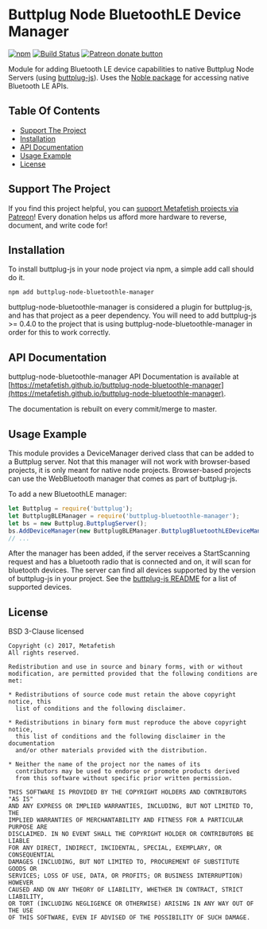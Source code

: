 # Buttplug Node BluetoothLE Device Manager

[![npm](https://img.shields.io/npm/v/buttplug-bluetoothle-manager.svg)](https://npmjs.com/package/buttplug-bluetoothle-manager) [![Build Status](https://travis-ci.org/qdot/buttplug-node-bluetoothle-manager.svg?branch=master)](https://travis-ci.org/metafetish/buttplug-node-bluetoothle-manager) [![Patreon donate button](https://img.shields.io/badge/patreon-donate-yellow.svg)](https://www.patreon.com/qdot)

Module for adding Bluetooth LE device capabilities to native Buttplug
Node Servers (using
[buttplug-js](https://github.com/metafetish/buttplug-js)). Uses the
[Noble package](https://github.com/sandeepmistry/noble) for accessing
native Bluetooth LE APIs.

## Table Of Contents

- [Support The Project](#support-the-project)
- [Installation](#installation)
- [API Documentation](#api-documentation)
- [Usage Example](#usage-example)
- [License](#license)

## Support The Project

If you find this project helpful, you
can
[support Metafetish projects via Patreon](http://patreon.com/qdot)!
Every donation helps us afford more hardware to reverse, document, and
write code for!

## Installation

To install buttplug-js in your node project via npm, a simple add call
should do it.

```
npm add buttplug-node-bluetoothle-manager
```

buttplug-node-bluetoothle-manager is considered a plugin for
buttplug-js, and has that project as a peer dependency. You will need
to add buttplug-js >= 0.4.0 to the project that is using
buttplug-node-bluetoothle-manager in order for this to work correctly.

## API Documentation

buttplug-node-bluetoothle-manager API Documentation is available at
[https://metafetish.github.io/buttplug-node-bluetoothle-manager](https://metafetish.github.io/buttplug-node-bluetoothle-manager).

The documentation is rebuilt on every commit/merge to master.

## Usage Example

This module provides a DeviceManager derived class that can be added
to a Buttplug server. Not that this manager will not work with
browser-based projects, it is only meant for native node projects.
Browser-based projects can use the WebBluetooth manager that comes
as part of buttplug-js.

To add a new BluetoothLE manager:

```javascript
let Buttplug = require('buttplug');
let ButtplugBLEManager = require('buttplug-bluetoothle-manager');
let bs = new Buttplug.ButtplugServer();
bs.AddDeviceManager(new ButtplugBLEManager.ButtplugBluetoothLEDeviceManager());
// ...
```

After the manager has been added, if the server receives a
StartScanning request and has a bluetooth radio that is connected and
on, it will scan for bluetooth devices. The server can find all
devices supported by the version of buttplug-js in your project. See
the [buttplug-js
README](https://github.com/metafetish/buttplug-js#readme) for a list
of supported devices.

## License

BSD 3-Clause licensed

    Copyright (c) 2017, Metafetish
    All rights reserved.
    
    Redistribution and use in source and binary forms, with or without
    modification, are permitted provided that the following conditions are met:
    
    * Redistributions of source code must retain the above copyright notice, this
      list of conditions and the following disclaimer.
    
    * Redistributions in binary form must reproduce the above copyright notice,
      this list of conditions and the following disclaimer in the documentation
      and/or other materials provided with the distribution.
    
    * Neither the name of the project nor the names of its
      contributors may be used to endorse or promote products derived
      from this software without specific prior written permission.
    
    THIS SOFTWARE IS PROVIDED BY THE COPYRIGHT HOLDERS AND CONTRIBUTORS "AS IS"
    AND ANY EXPRESS OR IMPLIED WARRANTIES, INCLUDING, BUT NOT LIMITED TO, THE
    IMPLIED WARRANTIES OF MERCHANTABILITY AND FITNESS FOR A PARTICULAR PURPOSE ARE
    DISCLAIMED. IN NO EVENT SHALL THE COPYRIGHT HOLDER OR CONTRIBUTORS BE LIABLE
    FOR ANY DIRECT, INDIRECT, INCIDENTAL, SPECIAL, EXEMPLARY, OR CONSEQUENTIAL
    DAMAGES (INCLUDING, BUT NOT LIMITED TO, PROCUREMENT OF SUBSTITUTE GOODS OR
    SERVICES; LOSS OF USE, DATA, OR PROFITS; OR BUSINESS INTERRUPTION) HOWEVER
    CAUSED AND ON ANY THEORY OF LIABILITY, WHETHER IN CONTRACT, STRICT LIABILITY,
    OR TORT (INCLUDING NEGLIGENCE OR OTHERWISE) ARISING IN ANY WAY OUT OF THE USE
    OF THIS SOFTWARE, EVEN IF ADVISED OF THE POSSIBILITY OF SUCH DAMAGE.
